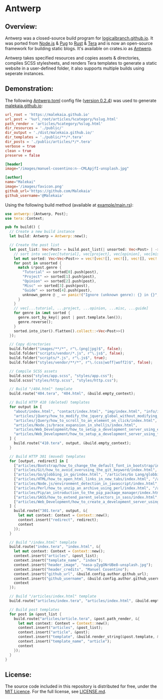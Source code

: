 # Antwerp
## Overview:
Antwerp was a closed-source build program for [logicalbranch.github.io](https://logicalbranch.github.io). It was ported from [Node.js](https://nodejs.org/en/) & [Pug](https://pugjs.org/api/getting-started.html) to [Rust](https://www.rust-lang.org/) & [Tera](https://tera.netlify.app/) and is now an open-source framework for building static blogs. It's available on crates.io as [Antwerp](https://crates.io/crates/antwerp).

Antwerp takes specified resources and copies assets & directories, compiles SCSS stylesheets, and renders Tera templates to generate a static website in a user-defined folder, it also supports multiple builds using seperate instances.

## Demonstration:
The following [Antwerp.toml](https://github.com/Malekaia/Antwerp/blob/main/example/Antwerp.toml) config file ([version 0.2.4](https://crates.io/crates/antwerp/0.2.4)) was used to generate [malekaia.github.io](https://malekaia.github.io):

```toml
url_root = 'https://malekaia.github.io'
url_post = '%url_root/articles/%category/%slug.html'
path_render = 'articles/%category/%slug.html'
dir_resources = './public/'
dir_output = './dist/malekaia.github.io/'
dir_templates = './public/**/*.tera'
dir_posts = './public/articles/*/*.tera'
verbose = true
clean = true
preserve = false

[header]
image="/images/manuel-cosentino:n--CMLApjfI-unsplash.jpg"

[author]
name="Malekai"
image='/images/favicon.png'
github_url='https://github.com/Malekaia'
github_username='@Malekaia'
```

Using the following build method (available at [example/main.rs](https://github.com/Malekaia/Antwerp/blob/main/example/main.rs)):

```rust
use antwerp::{Antwerp, Post};
use tera::Context;

pub fn build() {
  // Create a new build instance
  let build: Antwerp = Antwerp::new();

  // Create the post list
  let post_list: Vec<Post> = build.post_list(| unsorted: Vec<Post> | -> Vec<Post> {
    // sort into vec[vec[tutorial], vec[project], vec[opinion], vec[misc], vec[guide]]
    let mut sorted: Vec<Vec<Post>> = vec![vec![], vec![], vec![], vec![], vec![]];
    for post in unsorted {
      match &*post.genre {
        "Tutorial" => sorted[0].push(post),
        "Project" => sorted[1].push(post),
        "Opinion" => sorted[2].push(post),
        "Misc" => sorted[3].push(post),
        "Guide" => sorted[4].push(post),
        unknown_genre @ _ => panic!("Ignore (unknown genre): {} in {}", unknown_genre, post.path_template)
      }
    }
    // vec[...tutorial, ...project, ...opinion, ...misc, ...guide]
    for genre in &mut sorted {
      genre.sort_by_key(| post | post.template.len());
      genre.reverse();
    }
    sorted.into_iter().flatten().collect::<Vec<Post>>()
  });

  // Copy directories
  build.folder("images/**/*", r"\.(png|jpg)$", false);
  build.folder("scripts/vendor/*.js", r"\.js$", false);
  build.folder("scripts/*.js", r"\.js$", true);
  build.folder("styles/vendor/**/*", r"\.(css|woff|woff2)$", false);

  // Compile SCSS assets
  build.scss("styles/app.scss", "styles/app.css");
  build.scss("styles/http.scss", "styles/http.css");

  // Build "/404.html" template
  build.route("404.tera", "404.html", &build.empty_context);

  // Build HTTP 410 (deleted) templates
  for output in [
    "about/index.html", "contact/index.html", "img/index.html", "info/index.html",
    "articles/jQuery/how_to_modify_the_jquery_global_without_modifying_jquery/index.html",
    "articles/jQuery/how_to_scroll_to_an_element_on_click/index.html",
    "articles/Node.js/brace_expansion_in_shelljs/index.html",
    "articles/Web_Development/how_to_setup_a_development_server_using_express/index.html",
    "articles/Web_Development/how_to_setup_a_development_server_using_flask/index.html"
  ] {
    build.route("410.tera", output, &build.empty_context);
  }

  // Build HTTP 301 (moved) templates
  for [output, redirect] in [
    ["articles/Bootstrap/how_to_change_the_default_font_in_bootstrap/index.html", "/articles/CSS/how-to-change-the-default-font-in-bootstrap.html"],
    ["articles/Git/how_to_avoid_overusing_the_git_keyword/index.html", "/articles/Git/how-to-avoid-retyping-the-git-keyword.html"],
    ["articles/Go/globbing_in_go/index.html", "/articles/Go Lang/globbing-in-go.html"],
    ["articles/HTML/how_to_open_html_links_in_new_tabs/index.html", "/articles/HTML/how-to-open-html-links-in-new-tabs.html"],
    ["articles/Node.js/environment_detection_in_javascript/index.html", "/articles/JavaScript/environment-detection-in-javascript.html"],
    ["articles/Perl/how_to_unzip_an_archive_using_perl/index.html", "/articles/Perl/how-to-call-a-subprocess-in-perl.html"],
    ["articles/Pip/an_introduction_to_the_pip_package_manager/index.html", "/articles/Python/an-introduction-to-the-pip-package-manager.html"],
    ["articles/SASS/how_to_extend_parent_selectors_in_sass/index.html", "/articles/CSS/how-to-extend-parent-selectors-in-sass.html"],
    ["articles/Web_Development/how_to_create_a_development_server_using_http_server/index.html", "/articles/Python/how-to-create-a-development-server-using-http-server.html"]
  ] {
    build.route("301.tera", output, &{
      let mut context: Context = Context::new();
      context.insert("redirect", redirect);
      context
    });
  }

  // Build "/index.html" template
  build.route("index.tera", "index.html", &{
    let mut context: Context = Context::new();
    context.insert("articles", &post_list);
    context.insert("template_name", "index");
    context.insert("header_image", "nasa-yZygONrUBe8-unsplash.jpg");
    context.insert("header_credits", "Manuel Cosentino");
    context.insert("github_url", &build.config.author.github_url);
    context.insert("github_username", &build.config.author.github_username);
    context
  });

  // Build "/articles/index.html" template
  build.route("articles/index.tera", "articles/index.html", &build.empty_context);

  // Build post templates
  for post in &post_list {
    build.route("articles/article.tera", &post.path_render, &{
      let mut context: Context = Context::new();
      context.insert("articles", &post_list);
      context.insert("article", &post);
      context.insert("template", &build.render_string(&post.template, &build.empty_context));
      context.insert("template_name", "article");
      context
    });
  }
}
```

## License:
The source code included in this repository is distributed for free, under the [MIT Licence](https://choosealicense.com/licenses/mit/). For the full license, see [LICENSE.md](https://github.com/Malekaia/Antwerp/blob/master/LICENSE.md).
